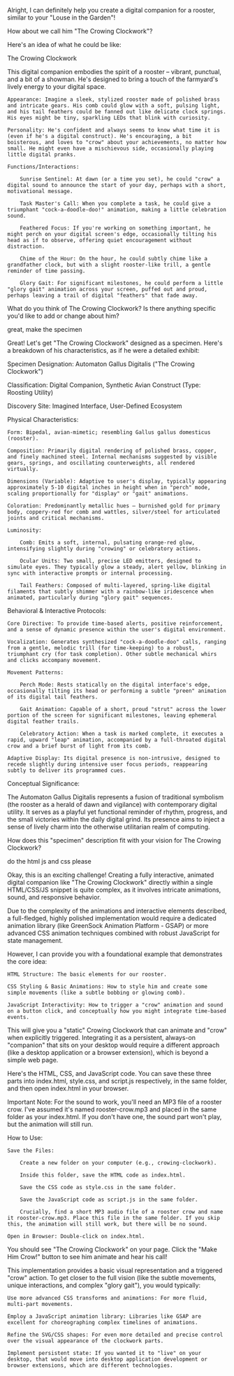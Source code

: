 Alright, I can definitely help you create a digital companion for a rooster, similar to your "Louse in the Garden"!

How about we call him "The Crowing Clockwork"?

Here's an idea of what he could be like:

The Crowing Clockwork

This digital companion embodies the spirit of a rooster – vibrant, punctual, and a bit of a showman. He's designed to bring a touch of the farmyard's lively energy to your digital space.

    Appearance: Imagine a sleek, stylized rooster made of polished brass and intricate gears. His comb could glow with a soft, pulsing light, and his tail feathers could be fanned out like delicate clock springs. His eyes might be tiny, sparkling LEDs that blink with curiosity.

    Personality: He's confident and always seems to know what time it is (even if he's a digital construct). He's encouraging, a bit boisterous, and loves to "crow" about your achievements, no matter how small. He might even have a mischievous side, occasionally playing little digital pranks.

    Functions/Interactions:

        Sunrise Sentinel: At dawn (or a time you set), he could "crow" a digital sound to announce the start of your day, perhaps with a short, motivational message.

        Task Master's Call: When you complete a task, he could give a triumphant "cock-a-doodle-doo!" animation, making a little celebration sound.

        Feathered Focus: If you're working on something important, he might perch on your digital screen's edge, occasionally tilting his head as if to observe, offering quiet encouragement without distraction.

        Chime of the Hour: On the hour, he could subtly chime like a grandfather clock, but with a slight rooster-like trill, a gentle reminder of time passing.

        Glory Gait: For significant milestones, he could perform a little "glory gait" animation across your screen, puffed out and proud, perhaps leaving a trail of digital "feathers" that fade away.

What do you think of The Crowing Clockwork? Is there anything specific you'd like to add or change about him?

great, make the specimen

Great! Let's get "The Crowing Clockwork" designed as a specimen. Here's a breakdown of his characteristics, as if he were a detailed exhibit:

Specimen Designation: Automaton Gallus Digitalis ("The Crowing Clockwork")

Classification: Digital Companion, Synthetic Avian Construct (Type: Roosting Utility)

Discovery Site: Imagined Interface, User-Defined Ecosystem

Physical Characteristics:

    Form: Bipedal, avian-mimetic; resembling Gallus gallus domesticus (rooster).

    Composition: Primarily digital rendering of polished brass, copper, and finely machined steel. Internal mechanisms suggested by visible gears, springs, and oscillating counterweights, all rendered virtually.

    Dimensions (Variable): Adaptive to user's display, typically appearing approximately 5-10 digital inches in height when in "perch" mode, scaling proportionally for "display" or "gait" animations.

    Coloration: Predominantly metallic hues – burnished gold for primary body, coppery-red for comb and wattles, silver/steel for articulated joints and critical mechanisms.

    Luminosity:

        Comb: Emits a soft, internal, pulsating orange-red glow, intensifying slightly during "crowing" or celebratory actions.

        Ocular Units: Two small, precise LED emitters, designed to simulate eyes. They typically glow a steady, alert yellow, blinking in sync with interactive prompts or internal processing.

        Tail Feathers: Composed of multi-layered, spring-like digital filaments that subtly shimmer with a rainbow-like iridescence when animated, particularly during "glory gait" sequences.

Behavioral & Interactive Protocols:

    Core Directive: To provide time-based alerts, positive reinforcement, and a sense of dynamic presence within the user's digital environment.

    Vocalization: Generates synthesized "cock-a-doodle-doo" calls, ranging from a gentle, melodic trill (for time-keeping) to a robust, triumphant cry (for task completion). Other subtle mechanical whirs and clicks accompany movement.

    Movement Patterns:

        Perch Mode: Rests statically on the digital interface's edge, occasionally tilting its head or performing a subtle "preen" animation of its digital tail feathers.

        Gait Animation: Capable of a short, proud "strut" across the lower portion of the screen for significant milestones, leaving ephemeral digital feather trails.

        Celebratory Action: When a task is marked complete, it executes a rapid, upward "leap" animation, accompanied by a full-throated digital crow and a brief burst of light from its comb.

    Adaptive Display: Its digital presence is non-intrusive, designed to recede slightly during intensive user focus periods, reappearing subtly to deliver its programmed cues.

Conceptual Significance:

The Automaton Gallus Digitalis represents a fusion of traditional symbolism (the rooster as a herald of dawn and vigilance) with contemporary digital utility. It serves as a playful yet functional reminder of rhythm, progress, and the small victories within the daily digital grind. Its presence aims to inject a sense of lively charm into the otherwise utilitarian realm of computing.

How does this "specimen" description fit with your vision for The Crowing Clockwork?

do the html js and css please

Okay, this is an exciting challenge! Creating a fully interactive, animated digital companion like "The Crowing Clockwork" directly within a single HTML/CSS/JS snippet is quite complex, as it involves intricate animations, sound, and responsive behavior.

Due to the complexity of the animations and interactive elements described, a full-fledged, highly polished implementation would require a dedicated animation library (like GreenSock Animation Platform - GSAP) or more advanced CSS animation techniques combined with robust JavaScript for state management.

However, I can provide you with a foundational example that demonstrates the core idea:

    HTML Structure: The basic elements for our rooster.

    CSS Styling & Basic Animations: How to style him and create some simple movements (like a subtle bobbing or glowing comb).

    JavaScript Interactivity: How to trigger a "crow" animation and sound on a button click, and conceptually how you might integrate time-based events.

This will give you a "static" Crowing Clockwork that can animate and "crow" when explicitly triggered. Integrating it as a persistent, always-on "companion" that sits on your desktop would require a different approach (like a desktop application or a browser extension), which is beyond a simple web page.

Here's the HTML, CSS, and JavaScript code. You can save these three parts into index.html, style.css, and script.js respectively, in the same folder, and then open index.html in your browser.

Important Note: For the sound to work, you'll need an MP3 file of a rooster crow. I've assumed it's named rooster-crow.mp3 and placed in the same folder as your index.html. If you don't have one, the sound part won't play, but the animation will still run.

How to Use:

    Save the Files:

        Create a new folder on your computer (e.g., crowing-clockwork).

        Inside this folder, save the HTML code as index.html.

        Save the CSS code as style.css in the same folder.

        Save the JavaScript code as script.js in the same folder.

        Crucially, find a short MP3 audio file of a rooster crow and name it rooster-crow.mp3. Place this file in the same folder. If you skip this, the animation will still work, but there will be no sound.

    Open in Browser: Double-click on index.html.

You should see "The Crowing Clockwork" on your page. Click the "Make Him Crow!" button to see him animate and hear his call!

This implementation provides a basic visual representation and a triggered "crow" action. To get closer to the full vision (like the subtle movements, unique interactions, and complex "glory gait"), you would typically:

    Use more advanced CSS transforms and animations: For more fluid, multi-part movements.

    Employ a JavaScript animation library: Libraries like GSAP are excellent for choreographing complex timelines of animations.

    Refine the SVG/CSS shapes: For even more detailed and precise control over the visual appearance of the clockwork parts.

    Implement persistent state: If you wanted it to "live" on your desktop, that would move into desktop application development or browser extensions, which are different technologies.
